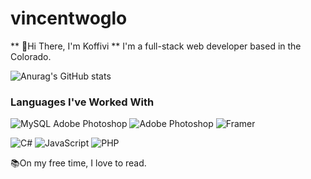 # vincentwoglo
** 👋Hi There, I'm Koffivi **
I'm a full-stack web developer based in the Colorado.

![Anurag's GitHub stats](https://github-readme-stats.vercel.app/api?username=VincentWoglo&show_icons=true&theme=radical)

### Languages I've Worked With
![MySQL](https://img.shields.io/badge/mysql-%2300f.svg?style=for-the-badge&logo=mysql&logoColor=white)
Adobe Photoshop	![Adobe Photoshop](https://img.shields.io/badge/adobe%20photoshop-%2331A8FF.svg?style=for-the-badge&logo=adobe%20photoshop&logoColor=white)
![Framer](https://img.shields.io/badge/Framer-black?style=for-the-badge&logo=framer&logoColor=blue)

![C#](https://img.shields.io/badge/c%23-%23239120.svg?style=for-the-badge&logo=c-sharp&logoColor=white)
![JavaScript](https://img.shields.io/badge/javascript-%23323330.svg?style=for-the-badge&logo=javascript&logoColor=%23F7DF1E)
![PHP](https://img.shields.io/badge/php-%23777BB4.svg?style=for-the-badge&logo=php&logoColor=white)

📚On my free time, I love to read. 
